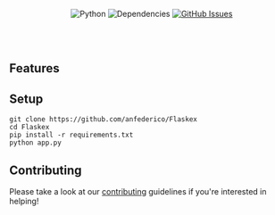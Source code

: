 &nbsp;&nbsp;&nbsp;&nbsp;&nbsp;&nbsp;&nbsp;&nbsp;&nbsp;&nbsp;&nbsp;&nbsp;&nbsp;
&nbsp;&nbsp;&nbsp;&nbsp;&nbsp;&nbsp;&nbsp;&nbsp;&nbsp;&nbsp;&nbsp;&nbsp;&nbsp;
![Python](https://img.shields.io/badge/python-v3.6-blue.svg)
![Dependencies](https://img.shields.io/badge/dependencies-up%20to%20date-brightgreen.svg)
[![GitHub Issues](https://img.shields.io/github/issues/anfederico/flaskex.svg)](https://github.com/utkarshut/portfoliogreyamptest/issues)

<br><br>


## Features


## Setup
``` 
git clone https://github.com/anfederico/Flaskex
cd Flaskex
pip install -r requirements.txt
python app.py
```

## Contributing
Please take a look at our [contributing](https://github.com/utkarshut/portfoliogreyamptest/blob/master/CONTRIBUTING.md) guidelines if you're interested in helping!
